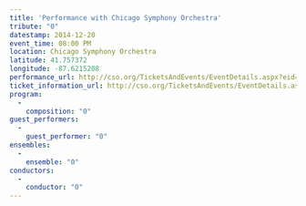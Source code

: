 ```yaml
---
title: 'Performance with Chicago Symphony Orchestra'
tribute: "0"
datestamp: 2014-12-20
event_time: 08:00 PM
location: Chicago Symphony Orchestra
latitude: 41.757372
longitude: -87.6215208
performance_url: http://cso.org/TicketsAndEvents/EventDetails.aspx?eid=6446
ticket_information_url: http://cso.org/TicketsAndEvents/EventDetails.aspx?eid=6446
program: 
  -
    composition: "0"
guest_performers: 
  -
    guest_performer: "0"
ensembles: 
  -
    ensemble: "0"
conductors: 
  -
    conductor: "0"
---
```

